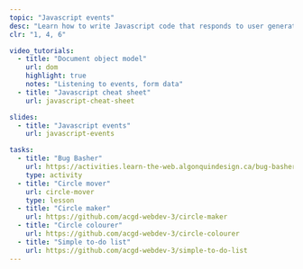 ```yaml
---
topic: "Javascript events"
desc: "Learn how to write Javascript code that responds to user generated events like clicks and key presses."
clr: "1, 4, 6"

video_tutorials:
  - title: "Document object model"
    url: dom
    highlight: true
    notes: "Listening to events, form data"
  - title: "Javascript cheat sheet"
    url: javascript-cheat-sheet

slides:
  - title: "Javascript events"
    url: javascript-events

tasks:
  - title: "Bug Basher"
    url: https://activities.learn-the-web.algonquindesign.ca/bug-basher/
    type: activity
  - title: "Circle mover"
    url: circle-mover
    type: lesson
  - title: "Circle maker"
    url: https://github.com/acgd-webdev-3/circle-maker
  - title: "Circle colourer"
    url: https://github.com/acgd-webdev-3/circle-colourer
  - title: "Simple to-do list"
    url: https://github.com/acgd-webdev-3/simple-to-do-list
---
```

